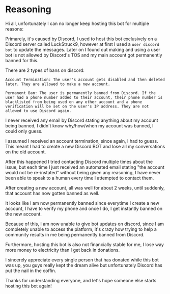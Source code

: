 # Reasoning

Hi all, unfortunately I can no longer keep hosting this bot for multiple reasons:

Primarely, it's caused by Discord, I used to host this bot exclusively on a Discord server called LuckStruck9, however at first I used a `user discord bot` to update the messages.
Later on I found out making and using a user bot is not allowed by Discord's TOS and my main account got permanently banned for this.

There are 2 types of bans on discord:

```
Account Termination: The user's account gets disabled and then deleted later. They are allowed to make a new account.

Permanent Ban: The user is permanently banned from Discord. If the user had a phone number added to their account, their phone number is blacklisted from being used on any other account and a phone verification will be set on the user's IP address. They are not allowed to use Discord again.
```

I never received any email by Discord stating anything about my account being banned, I didn't know why/how/when my account was banned, I could only guess.

I assumed I received an account termination, since again, I had to guess. This meant I had to create a new Discord BOT and lose all my conversations on the old account.

After this happened I tried contacting Discord multiple times about the issue, but each time I just received an automated email stating "the account would not be re-instated" without being given any reasoning, I have never been able to speak to a human every time I attempted to contact them.

After creating a new account, all was well for about 2 weeks, until suddenly, that account has now gotten banned as well.

It looks like I am now permanently banned since everytime I create a new account, I have to verify my phone and once I do, I get instantly banned on the new account.

Because of this, I am now  unable to give bot updates on discord, since I am completely unable to access the platform, it's crazy how trying to help a community results in me being permanently banned from Discord.

Furthermore, hosting this bot is also not financially stable for me, I lose way more money to electricity than I get back in donations.

I sincerely appreciate every single person that has donated while this bot was up, you guys really kept the dream alive but unfortunately Discord has put the nail in the coffin.

Thanks for understanding everyone, and let's hope someone else starts hosting this bot again!
